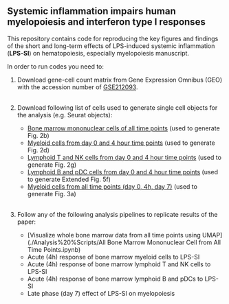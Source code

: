 ## Systemic inflammation impairs human myelopoiesis and interferon type I responses

This repository contains code for reproducing the key figures and findings of the short and long-term effects of LPS-induced systemic inflammation (**LPS-SI**) on hematopoiesis, especially myelopoiesis manuscript.

In order to run codes you need to:
 1. Download gene-cell count matrix from Gene Expression Omnibus (GEO) with the accession number of [GSE212093](https://www.ncbi.nlm.nih.gov/geo/query/acc.cgi?acc=GSE212093).
 <br></br>

 2. Download following list of cells used to generate single cell objects for the analysis (e.g. Seurat objects):
    * [Bone marrow mononuclear cells of all time points](./Cell%20Lists/CellName_Whole_BoneMarrow_All_TimePoints.tsv) (used to generate Fig. 2b)
    * [Myeloid cells from day 0 and 4 hour time points](./Cell%20Lists/CellName_Myeloid_Day0_4h_TimePoints.tsv) (used to generate Fig. 2d)
    * [Lymphoid T and NK cells from day 0 and 4 hour time points](./Cell%20Lists/CellName_LymphoidT_NK_Day0_4h_TimePoints.tsv) (used to generate Fig. 2g)
    * [Lymphoid B and pDC cells from day 0 and 4 hour time points](./Cell%20Lists/CellName_LymphoidB_pDC_Day0_4h_TimePoints.tsv) (used to generate Extended Fig. 5f)
    * [Myeloid cells from all time points (day 0, 4h, day 7)](./Cell%20Lists/CellName_Myeloid_All_TimePoints.tsv) (used to generate Fig. 3a)
<br></br>

 3. Follow any of the following analysis pipelines to replicate results of the paper:
    * [Visualize whole bone marrow data from all time points using UMAP](./Analysis%20%Scripts/All Bone Marrow Mononuclear Cell from All Time Points.ipynb)
    * Acute (4h) response of bone marrow myeloid cells to LPS-SI
    * Acute (4h) response of bone marrow lymphoid T and NK cells to LPS-SI
    * Acute (4h) response of bone marrow lymphoid B and pDCs to LPS-SI
    * Late phase (day 7) effect of LPS-SI on myelopoiesis
